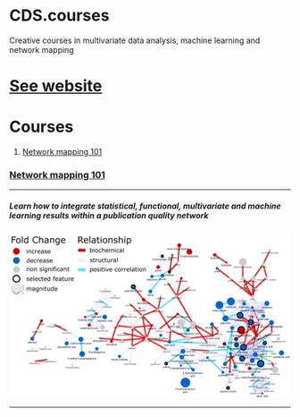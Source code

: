 # CDS.courses

Creative courses in multivariate data analysis, machine learning and network mapping

# [See website](https://creativedatasolutions.github.io/CDS.courses/)

# Courses
1. [Network mapping 101](#network-mapping-101)


### [Network mapping 101](https://creativedatasolutions.github.io/CDS.courses/courses/network_mapping_101/docs/)
***
##### Learn how to integrate statistical, functional, multivariate and machine learning results within a publication quality network

![](https://github.com/CreativeDataSolutions/CDS.courses/raw/gh-pages/courses/network_mapping_101/materials/networks/figure.png)
 ***